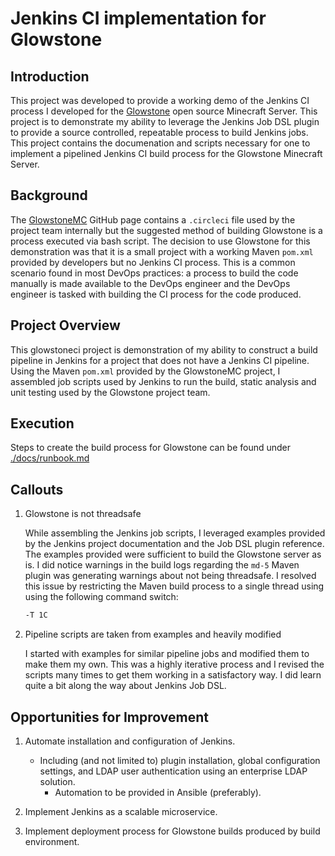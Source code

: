 # Jenkins CI implementation for Glowstone

## Introduction

This project was developed to provide a working demo of the Jenkins CI process I developed for the [Glowstone](https://glowstone.net/) open source Minecraft Server. This project is to demonstrate my ability to leverage the Jenkins Job DSL plugin to provide a source controlled, repeatable process to build Jenkins jobs. This project contains the documenation and scripts necessary for one to implement a pipelined Jenkins CI build process for the Glowstone Minecraft Server.

## Background

The [GlowstoneMC](https://github.com/GlowstoneMC/Glowstone) GitHub page contains a `.circleci` file used by the project team internally but the suggested method of building Glowstone is a process executed via bash script. The decision to use Glowstone for this demonstration was that it is a small project with a working Maven `pom.xml` provided by developers but no Jenkins CI process. This is a common scenario found in most DevOps practices: a process to build the code manually is made available to the DevOps engineer and the DevOps engineer is tasked with building the CI process for the code produced.

## Project Overview

This glowstoneci project is demonstration of my ability to construct a build pipeline in Jenkins for a project that does not have a Jenkins CI pipeline. Using the Maven `pom.xml` provided by the GlowstoneMC project, I assembled job scripts used by Jenkins to run the build, static analysis and unit testing used by the Glowstone project team.

## Execution

Steps to create the build process for Glowstone can be found under [./docs/runbook.md](https://github.com/danderemer/glowstoneci/blob/master/docs/runbook.md)

## Callouts

1. Glowstone is not threadsafe

    While assembling the Jenkins job scripts, I leveraged examples provided by the Jenkins project documentation and the Job DSL plugin reference. The examples provided were sufficient to build the Glowstone server as is. I did notice warnings in the build logs regarding the `md-5` Maven plugin was generating warnings about not being threadsafe. I resolved this issue by restricting the Maven build process to a single thread using using the following command switch:

    ```bash
    -T 1C
    ```

2. Pipeline scripts are taken from examples and heavily modified

    I started with examples for similar pipeline jobs and modified them to make them my own. This was a highly iterative process and I revised the scripts many times to get them working in a satisfactory way. I did learn quite a bit along the way about Jenkins Job DSL.

## Opportunities for Improvement

1. Automate installation and configuration of Jenkins.
    * Including (and not limited to) plugin installation, global configuration settings, and LDAP user authentication using an enterprise LDAP solution.
        * Automation to be provided in Ansible (preferably).

2. Implement Jenkins as a scalable microservice.

3. Implement deployment process for Glowstone builds produced by build environment.